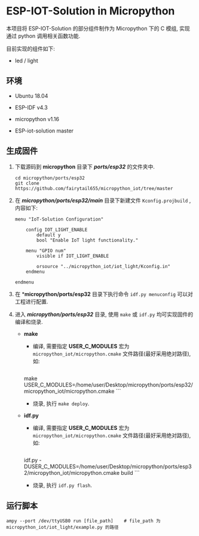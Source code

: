 # ESP-IOT-Solution in Micropython

本项目将 ESP-IOT-Solution 的部分组件制作为 Micropython 下的 C 模组, 实现通过 python 调用相关函数功能.

目前实现的组件如下:   

* led / light

## 环境

* Ubuntu 18.04

* ESP-IDF v4.3

* micropython v1.16

* ESP-iot-solution master

## 生成固件

1. 下载源码到 **micropython** 目录下 ***ports/esp32*** 的文件夹中.
	 ```shell
	 cd micropython/ports/esp32
	 git clone https://github.com/fairytail655/micropython_iot/tree/master
	```

2. 在 ***micropython/ports/esp32/main*** 目录下新建文件 `Kconfig.projbuild` , 内容如下:

   ```make
   menu "IoT-Solution Configuration"
   
       config IOT_LIGHT_ENABLE
           default y
           bool "Enable IoT light functionality."
   
       menu "GPIO num"
           visible if IOT_LIGHT_ENABLE
   
           orsource "../micropython_iot/iot_light/Kconfig.in"
       endmenu
   
   endmenu
   ```

3. 在 ***micropython/ports/esp32** 目录下执行命令 `idf.py menuconfig` 可以对工程进行配置.

4. 进入 ***micropython/ports/esp32*** 目录, 使用 `make` 或 `idf.py` 均可实现固件的编译和烧录.

   * **make**

     * 编译, 需要指定 **USER_C_MODULES** 宏为 `micropython_iot/micropython.cmake` 文件路径(最好采用绝对路径), 如:

         ```shell
     make USER_C_MODULES=/home/user/Desktop/micropython/ports/esp32/micropython_iot/micropython.cmake
         ```

     * 烧录, 执行 `make deploy`.

   * **idf.py**

     * 编译, 需要指定 **USER_C_MODULES** 宏为 `micropython_iot/micropython.cmake` 文件路径(最好采用绝对路径), 如:

         ```shell
     idf.py -DUSER_C_MODULES=/home/user/Desktop/micropython/ports/esp32/micropython_iot/micropython.cmake build
         ```

     * 烧录, 执行 `idf.py flash`.

## 运行脚本

```shell
ampy --port /dev/ttyUSB0 run [file_path]    # file_path 为 micropython_iot/iot_light/example.py 的路径
```

